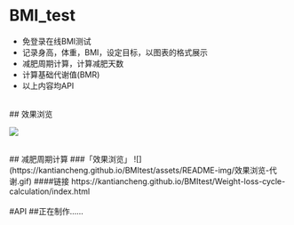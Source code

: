 # BMI_test

- 免登录在线BMI测试
- 记录身高，体重，BMI，设定目标，以图表的格式展示
- 减肥周期计算，计算减肥天数
- 计算基础代谢值(BMR)
- 以上内容均API

<br>
## 效果浏览

![](https://kantiancheng.github.io/BMItest/assets/README-img/效果浏览-主页.png)

<br>
## 减肥周期计算
###「效果浏览」
![](https://kantiancheng.github.io/BMItest/assets/README-img/效果浏览-代谢.gif)
####链接
https://kantiancheng.github.io/BMItest/Weight-loss-cycle-calculation/index.html

<br>
<br>
#API
##正在制作……
